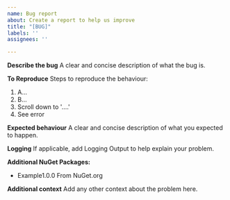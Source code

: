 ```yaml
---
name: Bug report
about: Create a report to help us improve
title: "[BUG]"
labels: ''
assignees: ''

---
```


**Describe the bug**
A clear and concise description of what the bug is.

**To Reproduce**
Steps to reproduce the behaviour:
1. A...
2. B...
3. Scroll down to '....'
4. See error

**Expected behaviour**
A clear and concise description of what you expected to happen.

**Logging**
If applicable, add Logging Output to help explain your problem.

**Additional NuGet Packages:**
* Example1.0.0 From NuGet.org

**Additional context**
Add any other context about the problem here.
